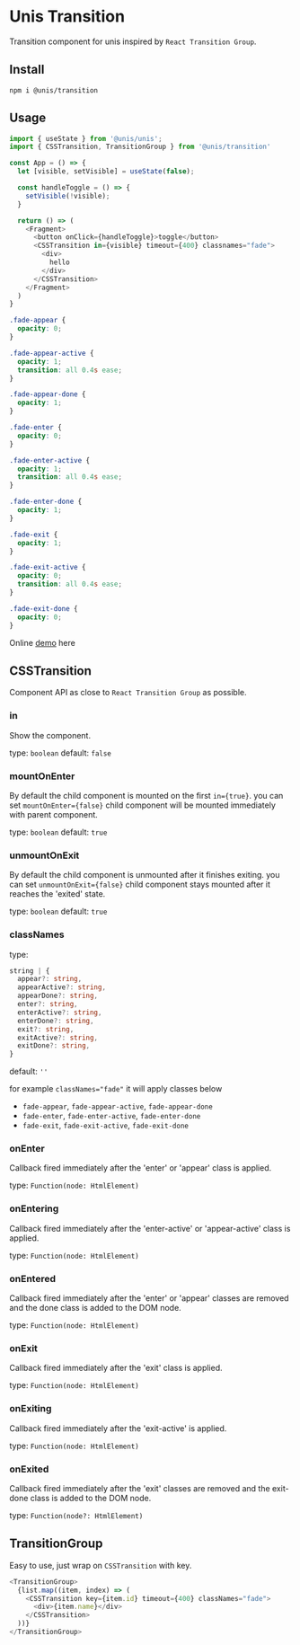 # Unis Transition

Transition component for unis inspired by  `React Transition Group`.

## Install

```shell
npm i @unis/transition
```

## Usage

```javascript
import { useState } from '@unis/unis';
import { CSSTransition, TransitionGroup } from '@unis/transition'

const App = () => {
  let [visible, setVisible] = useState(false);

  const handleToggle = () => {
    setVisible(!visible);
  }

  return () => (
    <Fragment>
      <button onClick={handleToggle}>toggle</button>
      <CSSTransition in={visible} timeout={400} classnames="fade">
        <div>
          hello
        </div>
      </CSSTransition>
    </Fragment>
  )
}
```

```css
.fade-appear {
  opacity: 0;
}

.fade-appear-active {
  opacity: 1;
  transition: all 0.4s ease;
}

.fade-appear-done {
  opacity: 1;
}

.fade-enter {
  opacity: 0;
}

.fade-enter-active {
  opacity: 1;
  transition: all 0.4s ease;
}

.fade-enter-done {
  opacity: 1;
}

.fade-exit {
  opacity: 1;
}

.fade-exit-active {
  opacity: 0;
  transition: all 0.4s ease;
}

.fade-exit-done {
  opacity: 0;
}
```

Online [demo](https://stackblitz.com/edit/vitejs-vite-4cfy2b) here

## CSSTransition

Component API as close to `React Transition Group` as possible.

### in

Show the component.

type: `boolean`
default: `false`

### mountOnEnter

By default the child component is mounted on the first `in={true}`. you can set `mountOnEnter={false}` child component will be mounted immediately with parent component.

type: `boolean`
default: `true`

### unmountOnExit

By default the child component is unmounted after it finishes exiting. you can set `unmountOnExit={false}` child component stays mounted after it reaches the 'exited' state.

type: `boolean`
default: `true`

### classNames

type:

```typescript
string | {
  appear?: string,
  appearActive?: string,
  appearDone?: string,
  enter?: string,
  enterActive?: string,
  enterDone?: string,
  exit?: string,
  exitActive?: string,
  exitDone?: string,
}
```

default: `''`

for example `classNames="fade"` it will apply classes below

- `fade-appear`, `fade-appear-active`, `fade-appear-done`
- `fade-enter`, `fade-enter-active`, `fade-enter-done`
- `fade-exit`, `fade-exit-active`, `fade-exit-done`

### onEnter

Callback fired immediately after the 'enter' or 'appear' class is applied.

type: `Function(node: HtmlElement)`

### onEntering

Callback fired immediately after the 'enter-active' or 'appear-active' class is applied.

type: `Function(node: HtmlElement)`

### onEntered

Callback fired immediately after the 'enter' or 'appear' classes are removed and the done class is added to the DOM node.

type: `Function(node: HtmlElement)`

### onExit

Callback fired immediately after the 'exit' class is applied.

type: `Function(node: HtmlElement)`

### onExiting

Callback fired immediately after the 'exit-active' is applied.

type: `Function(node: HtmlElement)`

### onExited

Callback fired immediately after the 'exit' classes are removed and the exit-done class is added to the DOM node.

type: `Function(node?: HtmlElement)`

## TransitionGroup

Easy to use, just wrap on `CSSTransition` with key.

```javascript
<TransitionGroup>
  {list.map((item, index) => (
    <CSSTransition key={item.id} timeout={400} classNames="fade">
      <div>{item.name}</div>
    </CSSTransition>
  ))}
</TransitionGroup>
```

